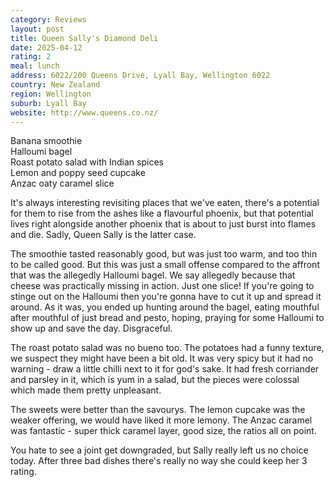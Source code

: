 ```yaml
---
category: Reviews
layout: post
title: Queen Sally's Diamond Deli
date: 2025-04-12
rating: 2
meal: lunch
address: 6022/200 Queens Drive, Lyall Bay, Wellington 6022
country: New Zealand
region: Wellington
suburb: Lyall Bay
website: http://www.queens.co.nz/
---
```

Banana smoothie  
Halloumi bagel  
Roast potato salad with Indian spices  
Lemon and poppy seed cupcake  
Anzac oaty caramel slice  

It's always interesting revisiting places that we've eaten, there's a potential for them to rise from the ashes like a flavourful phoenix, but that potential lives right alongside another phoenix that is about to just burst into flames and die. Sadly, Queen Sally is the latter case.

The smoothie tasted reasonably good, but was just too warm, and too thin to be called good. But this was just a small offense compared to the affront that was the allegedly Halloumi bagel. We say allegedly because that cheese was practically missing in action. Just one slice! If you're going to stinge out on the Halloumi then you're gonna have to cut it up and spread it around. As it was, you ended up hunting around the bagel, eating mouthful after mouthful of just bread and pesto, hoping, praying for some Halloumi to show up and save the day. Disgraceful. 

The roast potato salad was no bueno too. The potatoes had a funny texture, we suspect they might have been a bit old. It was very spicy but it had no warning - draw a little chilli next to it for god's sake. It had fresh corriander and parsley in it, which is yum in a salad, but the pieces were colossal which made them pretty unpleasant. 

The sweets were better than the savourys. The lemon cupcake was the weaker offering, we would have liked it more lemony. The Anzac caramel was fantastic - super thick caramel layer, good size, the ratios all on point. 

You hate to see a joint get downgraded, but Sally really left us no choice today. After three bad dishes there's really no way she could keep her 3 rating. 
